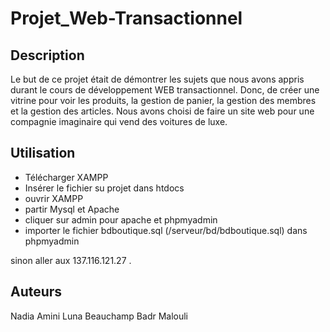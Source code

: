 # Projet_Web-Transactionnel

## Description
Le but de ce projet était de démontrer les sujets que nous avons appris durant le cours de développement WEB transactionnel. Donc, de créer une vitrine pour voir les produits, la gestion de panier, la gestion des membres et la gestion des articles. Nous avons choisi de faire un site web pour une compagnie imaginaire qui vend des voitures de luxe.

## Utilisation 
* Télécharger XAMPP
* Insérer le fichier su projet dans htdocs
* ouvrir XAMPP 
* partir Mysql et Apache
* cliquer sur admin pour apache et phpmyadmin
* importer le fichier bdboutique.sql (/serveur/bd/bdboutique.sql) dans phpmyadmin

sinon aller aux 137.116.121.27 .

## Auteurs
Nadia Amini
Luna Beauchamp 
Badr Malouli
